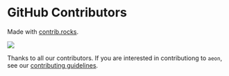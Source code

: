 ```{include} ../CONTRIBUTORS.md
```

# GitHub Contributors

Made with [contrib.rocks](https://contrib.rocks).

<a href="https://github.com/aeon-toolkit/aeon/graphs/contributors">
  <img src="https://contrib.rocks/image?repo=aeon-toolkit/aeon&max=500" />
</a>

Thanks to all our contributors. If you are interested in contributiong to `aeon`,
see our [contributing guidelines](contributing).
